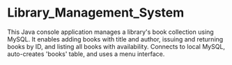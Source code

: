 # Library_Management_System
This Java console application manages a library's book collection using MySQL. It enables adding books with title and author, issuing and returning books by ID, and listing all books with availability. Connects to local MySQL, auto-creates 'books' table, and uses a menu interface.
